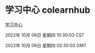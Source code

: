 # 学习中心 colearnhub
[学习中心](http://27.19.32.34:56308/colearnhub/)

2022年 10月 06日 星期四 10:30:03 CST

2022年 10月 06日 星期四 02:30:03 GMT
